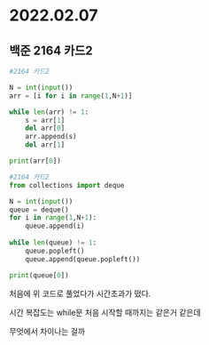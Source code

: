 # 2022.02.07

## 백준 2164 카드2

```python
#2164 카드2

N = int(input())
arr = [i for i in range(1,N+1)]

while len(arr) != 1:
    s = arr[1]
    del arr[0]
    arr.append(s)
    del arr[1]

print(arr[0])
```

```python
#2164 카드2
from collections import deque

N = int(input())
queue = deque()
for i in range(1,N+1):
    queue.append(i)
    
while len(queue) != 1:
    queue.popleft()
    queue.append(queue.popleft())

print(queue[0])
```

처음에 위 코드로 풀었다가 시간초과가 떴다.

시간 복잡도는 while문 처음 시작할 때까지는 같은거 같은데

무엇에서 차이나는 걸까